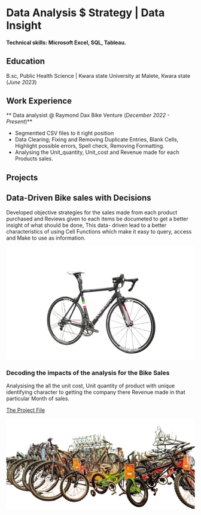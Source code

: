 # Data Analysis $ Strategy | Data Insight

#### Technical skills: Microsoft Excel, SQL, Tableau.

## Education
B.sc, Public Health Science | Kwara state University at Malete, Kwara state (_June 2023_)

## Work Experience
** Data analysist @ Raymond Dax Bike Venture (_December 2022 - Present_)**
- Segmentted CSV files to it right position
- Data Clearing; Fixing and Removing Duplicate Entries, Blank Cells, Highlight possible errors, Spell check, Removing Formatting.
- Analysing the Unit_quantity, Unit_cost and Revenue made for each Products sales.

## Projects
## Data-Driven Bike sales with Decisions
Developed objective strategies for the sales made from each product purchased and Reviews given to each items be documeted to get a better insight of what should be done, This data- driven lead to a better characteristics of using Cell Functions which make it easy to query, access and Make to use as information.

![Bike sales Discovery](assets/img/Bike_sales_Discovery.jpg)

### Decoding the impacts of the analysis for the Bike Sales

Analysising the all the unit cost, Unit quantity of product with unique identifying character to getting the company there Revenue made in that particular Month of sales.

[The Project File](https://1drv.ms/x/s!Aj7H_ciciO-dhV9AEWQlwbjEdyao?e=XZSyTP)

![Bike study](assets/img/Bike_Study.jpg)
